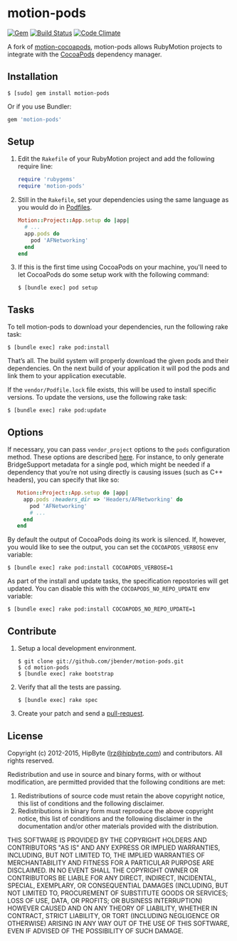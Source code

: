 # motion-pods
[![Gem](https://img.shields.io/gem/v/motion-pods.svg)](https://rubygems.org/gems/motion-pods)
[![Build Status](https://img.shields.io/travis/jbender/motion-pods.svg)](https://travis-ci.org/jbender/motion-pods)
[![Code Climate](https://img.shields.io/codeclimate/github/jbender/motion-pods.svg)](https://codeclimate.com/github/jbender/motion-pods)

A fork of [motion-cocoapods](https://github.com/HipByte/motion-cocoapods), motion-pods allows RubyMotion projects to integrate with the
[CocoaPods](https://cocoapods.org/) dependency manager.


## Installation

```
$ [sudo] gem install motion-pods
```

Or if you use Bundler:

```ruby
gem 'motion-pods'
```


## Setup

1. Edit the `Rakefile` of your RubyMotion project and add the following require
   line:

   ```ruby
   require 'rubygems'
   require 'motion-pods'
   ```

2. Still in the `Rakefile`, set your dependencies using the same language as
   you would do in [Podfiles](https://guides.cocoapods.org/syntax/podfile.html).

   ```ruby
   Motion::Project::App.setup do |app|
     # ...
     app.pods do
       pod 'AFNetworking'
     end
   end
   ```

3. If this is the first time using CocoaPods on your machine, you'll need to
   let CocoaPods do some setup work with the following command:

   ```
   $ [bundle exec] pod setup
   ```


## Tasks

To tell motion-pods to download your dependencies, run the following rake
task:

```
$ [bundle exec] rake pod:install
```

That’s all. The build system will properly download the given pods and their
dependencies. On the next build of your application it will pod the pods and
link them to your application executable.

If the `vendor/Podfile.lock` file exists, this will be used to install specific
versions. To update the versions, use the following rake task:

```
$ [bundle exec] rake pod:update
```

## Options

If necessary, you can pass `vendor_project` options to the `pods` configuration
method. These options are described [here](http://www.rubymotion.com/developer-center/guides/project-management/#_vendoring_3rd_party_libraries).
For instance, to only generate BridgeSupport metadata for a single pod, which
might be needed if a dependency that you’re not using directly is causing issues
(such as C++ headers), you can specify that like so:

```ruby
   Motion::Project::App.setup do |app|
     app.pods :headers_dir => 'Headers/AFNetworking' do
       pod 'AFNetworking'
       # ...
     end
   end
```

By default the output of CocoaPods doing its work is silenced. If, however, you
would like to see the output, you can set the `COCOAPODS_VERBOSE` env variable:

```
$ [bundle exec] rake pod:install COCOAPODS_VERBOSE=1
```

As part of the install and update tasks, the specification repostories will get
updated. You can disable this with the `COCOAPODS_NO_REPO_UPDATE` env variable:

```
$ [bundle exec] rake pod:install COCOAPODS_NO_REPO_UPDATE=1
```


## Contribute

1. Setup a local development environment.

   ```
   $ git clone git://github.com/jbender/motion-pods.git
   $ cd motion-pods
   $ [bundle exec] rake bootstrap
   ```

2. Verify that all the tests are passing.

   ```
   $ [bundle exec] rake spec
   ```

3. Create your patch and send a
   [pull-request](https://help.github.com/send-pull-requests/).


## License

  Copyright (c) 2012-2015, HipByte (lrz@hipbyte.com) and contributors.
  All rights reserved.

  Redistribution and use in source and binary forms, with or without
  modification, are permitted provided that the following conditions are met:

  1. Redistributions of source code must retain the above copyright notice, this
     list of conditions and the following disclaimer.
  2. Redistributions in binary form must reproduce the above copyright notice,
     this list of conditions and the following disclaimer in the documentation
     and/or other materials provided with the distribution.

  THIS SOFTWARE IS PROVIDED BY THE COPYRIGHT HOLDERS AND CONTRIBUTORS "AS IS" AND
  ANY EXPRESS OR IMPLIED WARRANTIES, INCLUDING, BUT NOT LIMITED TO, THE IMPLIED
  WARRANTIES OF MERCHANTABILITY AND FITNESS FOR A PARTICULAR PURPOSE ARE
  DISCLAIMED. IN NO EVENT SHALL THE COPYRIGHT OWNER OR CONTRIBUTORS BE LIABLE FOR
  ANY DIRECT, INDIRECT, INCIDENTAL, SPECIAL, EXEMPLARY, OR CONSEQUENTIAL DAMAGES
  (INCLUDING, BUT NOT LIMITED TO, PROCUREMENT OF SUBSTITUTE GOODS OR SERVICES;
  LOSS OF USE, DATA, OR PROFITS; OR BUSINESS INTERRUPTION) HOWEVER CAUSED AND
  ON ANY THEORY OF LIABILITY, WHETHER IN CONTRACT, STRICT LIABILITY, OR TORT
  (INCLUDING NEGLIGENCE OR OTHERWISE) ARISING IN ANY WAY OUT OF THE USE OF THIS
  SOFTWARE, EVEN IF ADVISED OF THE POSSIBILITY OF SUCH DAMAGE.

